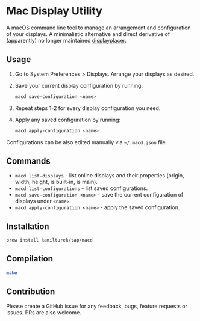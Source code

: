 # Mac Display Utility

A macOS command line tool to manage an arrangement
and configuration of your displays. A minimalistic alternative
and direct derivative of (apparently) no longer maintained
[displayplacer](https://github.com/jakehilborn/displayplacer).

## Usage

1. Go to System Preferences > Displays. Arrange your displays as desired.
1. Save your current display configuration by running:

    ```bash
    macd save-configuration <name>
    ```

1. Repeat steps 1-2 for every display configuration you need.
1. Apply any saved configuration by running:

    ```bash
    macd apply-configuration <name>
    ```

Configurations can be also edited manually via `~/.macd.json` file.

## Commands

- `macd list-displays` - list online displays and their properties
(origin, width, height, is built-in, is main).
- `macd list-configurations` - list saved configurations.
- `macd save-configuration <name>` - save the current configuration
of displays under `<name>`.
- `macd apply-configuration <name>` - apply the saved configuration.

## Installation

```bash
brew install kamilturek/tap/macd
```

## Compilation

```bash
make
```

## Contribution

Please create a GitHub issue for any feedback, bugs,
feature requests or issues. PRs are also welcome.
